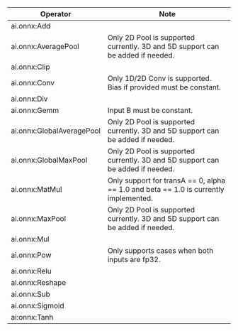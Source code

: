 <!--
Keep in sync with doco generated from /docs/execution-providers/CoreML-ExecutionProvider.md on the gh_pages branch
-->
|Operator|Note|
|--------|------|
|ai.onnx:Add||
|ai.onnx:AveragePool|Only 2D Pool is supported currently. 3D and 5D support can be added if needed.|
|ai.onnx:Clip||
|ai.onnx:Conv|Only 1D/2D Conv is supported.<br/>Bias if provided must be constant.|
|ai.onnx:Div||
|ai.onnx:Gemm|Input B must be constant.|
|ai.onnx:GlobalAveragePool|Only 2D Pool is supported currently. 3D and 5D support can be added if needed.|
|ai.onnx:GlobalMaxPool|Only 2D Pool is supported currently. 3D and 5D support can be added if needed.|
|ai.onnx:MatMul|Only support for transA == 0, alpha == 1.0 and beta == 1.0 is currently implemented.|
|ai.onnx:MaxPool|Only 2D Pool is supported currently. 3D and 5D support can be added if needed.|
|ai.onnx:Mul||
|ai.onnx:Pow|Only supports cases when both inputs are fp32.|
|ai.onnx:Relu||
|ai.onnx:Reshape||
|ai.onnx:Sub||
|ai.onnx:Sigmoid||
|ai:onnx:Tanh||
